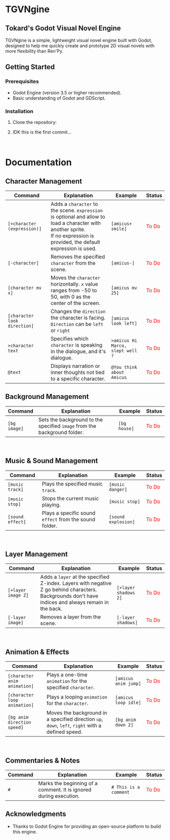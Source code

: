 # TGVNgine
## Tokard's Godot Visual Novel Engine

TGVNgine is a simple, lightweight visual novel engine built with Godot, designed to help me quickly create and prototype 2D visual novels with more flexibility than Ren'Py.

## Getting Started

### Prerequisites
- Godot Engine (version 3.5 or higher recommended).
- Basic understanding of Godot and GDScript.

### Installation

1. Clone the repository:

2. IDK this is the first commit...

<br>

# Documentation
## Character Management

| Command                  | Explanation                                                                                                    | Example               | Status             |
|--------------------------|----------------------------------------------------------------------------------------------------------------|-----------------------|--------------------|
| `[+character (expression)]` | Adds a `character` to the scene. `expression` is optional and allow to load a character with another sprite. <br> If no expression is provided, the default expression is used. | `[amicus+ smile]`     | <span style="color:red;">To Do</span> |
| `[-character]`           | Removes the specified `character` from the scene.                                                             | `[amicus-]`           | <span style="color:red;">To Do</span> |
| `[character mv x]`       | Moves the `character` horizontally. `x` value ranges from -50 to 50, with 0 as the center of the screen.            | `[amicus mv 25]`      | <span style="color:red;">To Do</span> |
| `[character look direction]` | Changes the `direction` the character is facing. `Direction` can be `left` or `right` | `[amicus look left]`  | <span style="color:red;">To Do</span> |
| `>character text`            | Specifies which `character` is speaking in the dialogue, and it's dialogue.                                                        | `>amicus Hi Marco, slept well ?`            | <span style="color:red;">To Do</span> |
| `@text`            | 	Displays narration or inner thoughts not tied to a specific character. | `@You think about Amicus`            | <span style="color:red;">To Do</span> |

## Background Management

| Command               | Explanation                                                                | Example                 | Status             |
|-----------------------|----------------------------------------------------------------------------|-------------------------|--------------------|
| `[bg image]`           | Sets the background to the specified `image` from the background folder.     | `[bg house]`           | <span style="color:red;">To Do</span> |

<br>

## Music & Sound Management

| Command            | Explanation                                  | Example                  | Status             |
|--------------------|----------------------------------------------|--------------------------|--------------------|
| `[music track]`    | Plays the specified music `track`.            | `[music danger]`         | <span style="color:red;">To Do</span> |
| `[music stop]`     | Stops the current music playing.            | `[music stop]`           | <span style="color:red;">To Do</span> |
| `[sound effect]`   | Plays a specific sound `effect` from the sound folder. | `[sound explosion]` | <span style="color:red;">To Do</span> |

<br>

## Layer Management  

| Command                 | Explanation                                                                                      | Example                  | Status             |
|-------------------------|--------------------------------------------------------------------------------------------------|--------------------------|--------------------|
| `[+layer image Z]` | Adds a `layer` at the specified Z-index. Layers with negative Z go behind characters. Backgrounds don't have indices and always remain in the back. | `[+layer shadows 2]`     | <span style="color:red;">To Do</span> |
| `[-layer image]`   | Removes a layer from the scene.                                                                  | `[-layer shadows]`        | <span style="color:red;">To Do</span> |

<br>

## Animation & Effects

| Command                    | Explanation                                                                                   | Example                    | Status             |
|----------------------------|-----------------------------------------------------------------------------------------------|----------------------------|--------------------|
| `[character anim animation]` | Plays a one-time `animation` for the specified `character`.                                        | `[amicus anim jump]`       | <span style="color:red;">To Do</span> |
| `[character loop animation]` | Plays a looping `animation` for the `character`.                                              | `[amicus loop idle]`  | <span style="color:red;">To Do</span> |
| `[bg anim direction speed]`    | Moves the background in a specified direction `up`, `down`, `left`, `right` with a defined speed. | `[bg anim down 2]`           | <span style="color:red;">To Do</span> |

<br>

## Commentaries & Notes

| Command  | Explanation                                  | Example             | Status             |
|----------|----------------------------------------------|---------------------|--------------------|
| `#`      | Marks the beginning of a comment. It is ignored during execution. | `# This is a comment` | <span style="color:red;">To Do</span> |

## Acknowledgments

- Thanks to Godot Engine for providing an open-source platform to build this engine.
